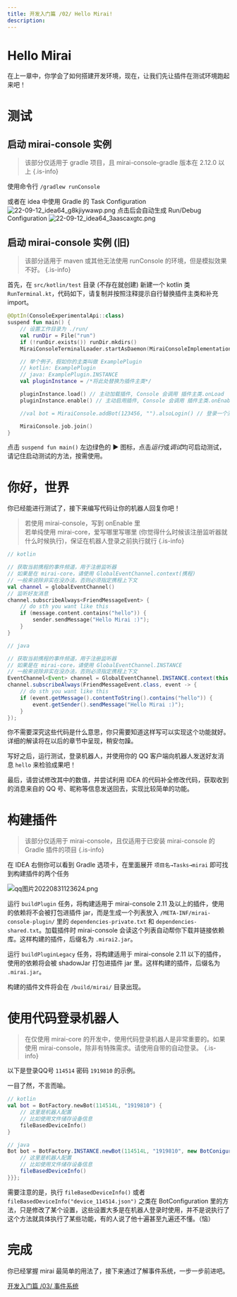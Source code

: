 ```yaml
---
title: 开发入门篇 /02/ Hello Mirai!
description: 
---
```


# Hello Mirai

在上一章中，你学会了如何搭建开发环境，现在，让我们先让插件在测试环境跑起来吧！

# 测试
## 启动 mirai-console 实例
> 该部分仅适用于 gradle 项目，且 mirai-console-gradle 版本在 2.12.0 以上
{.is-info}

使用命令行 `/gradlew runConsole`

或者在 idea 中使用 Gradle 的 Task Configuration
![22-09-12_idea64_g8kjiywawp.png](/assets/image/22-09-12_idea64_g8kjiywawp.png)
点击后会自动生成 Run/Debug Configuration
![22-09-12_idea64_3aascaxgtc.png](/assets/image/22-09-12_idea64_3aascaxgtc.png)

## 启动 mirai-console 实例 (旧)
> 该部分适用于 maven 或其他无法使用 runConsole 的环境，但是模拟效果不好。
{.is-info}


首先，在 `src/kotlin/test` 目录 (不存在就创建) 新建一个 kotlin 类 `RunTerminal.kt`，代码如下，请复制并按照注释提示自行替换插件主类和补充 import。

```kotlin
@OptIn(ConsoleExperimentalApi::class)
suspend fun main() {
    // 设置工作目录为 ./run/
    val runDir = File("run")
    if (!runDir.exists()) runDir.mkdirs()
    MiraiConsoleTerminalLoader.startAsDaemon(MiraiConsoleImplementationTerminal(runDir.toPath()))

    // 举个例子，假如你的主类叫做 ExamplePlugin
    // kotlin: ExamplePlugin
    // java: ExamplePlugin.INSTANCE
    val pluginInstance = /*将此处替换为插件主类*/

    pluginInstance.load() // 主动加载插件, Console 会调用 插件主类.onLoad
    pluginInstance.enable() // 主动启用插件, Console 会调用 插件主类.onEnable

    //val bot = MiraiConsole.addBot(123456, "").alsoLogin() // 登录一个测试环境的 Bot

    MiraiConsole.job.join()
}
```

点击 `suspend fun main()` 左边绿色的 **▶** 图标，点击*运行*或*调试*均可启动测试，请记住启动测试的方法，按需使用。

# 你好，世界

你已经能进行测试了，接下来编写代码让你的机器人回复你吧！

> 若使用 mirai-console，写到 onEnable 里  
> 若单纯使用 mirai-core，爱写哪里写哪里 (你觉得什么时候该注册监听器就什么时候执行)，保证在机器人登录之前执行就行
{.is-info}


```kotlin
// kotlin

// 获取当前携程的事件频道，用于注册监听器
// 如果是在 mirai-core，请使用 GlobalEventChannel.context(携程)
// 一般来说除非实在没办法，否则必须指定携程上下文
val channel = globalEventChannel()
// 监听好友消息
channel.subscribeAlways<FriendMessageEvent> {
    // do sth you want like this
    if (message.content.contains("hello")) {
        sender.sendMessage("Hello Mirai :)");
    }
}
```

```java
// java

// 获取当前携程的事件频道，用于注册监听器
// 如果是在 mirai-core，请使用 GlobalEventChannel.INSTANCE
// 一般来说除非实在没办法，否则必须指定携程上下文
EventChannel<Event> channel = GlobalEventChannel.INSTANCE.context(this.getCoroutineContext());
channel.subscribeAlways(FriendMessageEvent.class, event -> {
    // do sth you want like this
    if (event.getMessage().contentToString().contains("hello")) {
        event.getSender().sendMessage("Hello Mirai :)");
    }
});
```

你不需要深究这些代码是什么意思，你只需要知道这样写可以实现这个功能就好。详细的解读将在以后的章节中呈现，稍安勿躁。

写好之后，运行测试，登录机器人，并使用你的 QQ 客户端向机器人发送好友消息 `hello` 来检验成果吧！

最后，请尝试修改其中的数值，并尝试利用 IDEA 的代码补全修改代码，获取收到的消息来自的 QQ 号、昵称等信息发送回去，实现比较简单的功能。

# 构建插件

> 该部分仅适用于 mirai-console，且仅适用于已安装 mirai-console 的 Gradle 插件的项目
{.is-info}

在 IDEA 右侧你可以看到 Gradle 选项卡，在里面展开 `项目名→Tasks→mirai` 即可找到构建插件的两个任务

![qq图片20220831123624.png](/assets/image/qq图片20220831123624.png)

运行 `buildPlugin` 任务，将构建适用于 mirai-console 2.11 及以上的插件，使用的依赖将不会被打包进插件 jar，而是生成一个列表放入 `/META-INF/mirai-console-plugin/` 里的 `dependencies-private.txt` 和 `dependencies-shared.txt`。加载插件时 mirai-console 会读这个列表自动帮你下载并链接依赖库。这样构建的插件，后缀名为 `.mirai2.jar`。

运行 `buildPluginLegacy` 任务，将构建适用于 mirai-console 2.11 以下的插件，使用的依赖将会被 shadowJar 打包进插件 jar 里。这样构建的插件，后缀名为 `.mirai.jar`。

构建的插件文件将会在 `/build/mirai/` 目录出现。

# 使用代码登录机器人

> 在仅使用 mirai-core 的开发中，使用代码登录机器人是非常重要的。如果使用 mirai-console，除非有特殊需求。请使用自带的自动登录。
{.is-info}


以下是登录QQ号 `114514` 密码 `1919810` 的示例。

一目了然，不言而喻。

```kotlin
// kotlin
val bot = BotFactory.newBot(114514L, "1919810") {
    // 这里是机器人配置
    // 比如使用文件储存设备信息
    fileBasedDeviceInfo()
}
```
```java
// java
Bot bot = BotFactory.INSTANCE.newBot(114514L, "1919810", new BotConiguration() {{
    // 这里是机器人配置
    // 比如使用文件储存设备信息
    fileBasedDeviceInfo()
}}};
```
需要注意的是，执行 `fileBasedDeviceInfo()` 或者 `fileBasedDeviceInfo("device_114514.json")` 之类在 BotConfiguration 里的方法，只是修改了某个设置，这些设置大多是在机器人登录时使用，并不是说执行了这个方法就具体执行了某些功能，有的人说了他十遍甚至九遍还不懂。（恼）



# 完成

你已经掌握 mirai 最简单的用法了，接下来通过了解事件系统，一步一步前进吧。

[开发入门篇 /03/ 事件系统](/mirai/2-3)